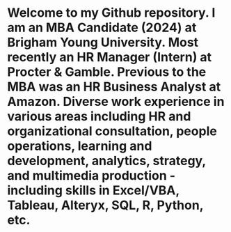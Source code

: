 # Welcome to my Github repository. I am an MBA Candidate (2024) at Brigham Young University. Most recently an HR Manager (Intern) at Procter & Gamble. Previous to the MBA was an HR Business Analyst at Amazon. Diverse work experience in various areas including HR and organizational consultation, people operations, learning and development, analytics, strategy, and multimedia production - including skills in Excel/VBA, Tableau, Alteryx, SQL, R, Python, etc.

